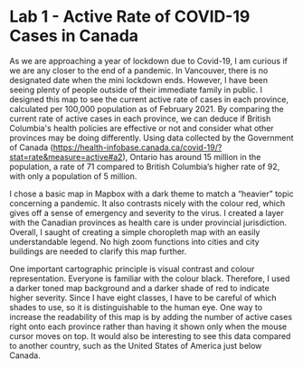 # Lab 1 - Active Rate of COVID-19 Cases in Canada

As we are approaching a year of lockdown due to Covid-19, I am curious if we are any closer to the end of a pandemic. In Vancouver, there is no designated date when the mini lockdown ends. However, I have been seeing plenty of people outside of their immediate family in public. I designed this map to see the current active rate of cases in each province, calculated per 100,000 population as of February 2021. By comparing the current rate of active cases in each province, we can deduce if British Columbia's health policies are effective or not and consider what other provinces may be doing differently. Using data collected by the Government of Canada (https://health-infobase.canada.ca/covid-19/?stat=rate&measure=active#a2), Ontario has around 15 million in the population, a rate of 71 compared to British Columbia’s higher rate of 92, with only a population of 5 million. 

I chose a basic map in Mapbox with a dark theme to match a “heavier” topic concerning a pandemic. It also contrasts nicely with the colour red, which gives off a sense of emergency and severity to the virus. I created a layer with the Canadian provinces as health care is under provincial jurisdiction. Overall, I saught of creating a simple choropleth map with an easily understandable legend. No high zoom functions into cities and city buildings are needed to clarify this map further. 

One important cartographic principle is visual contrast and colour representation. Everyone is familiar with the colour black. Therefore, I used a darker toned map background and a darker shade of red to indicate higher severity. Since I have eight classes, I have to be careful of which shades to use, so it is distinguishable to the human eye. One way to increase the readability of this map is by adding the number of active cases right onto each province rather than having it shown only when the mouse cursor moves on top. It would also be interesting to see this data compared to another country, such as the United States of America just below Canada.


